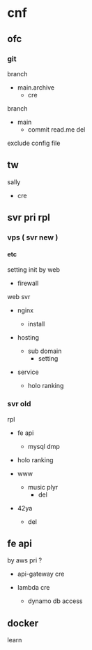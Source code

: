 
# cnf


## ofc

### git

branch
- main.archive
  - cre


branch
- main
  - commit read.me del


exclude config file




## tw

sally
- cre



## svr pri rpl

### vps ( svr new )

#### etc

setting init by web
- firewall


web svr
- nginx
  - install

- hosting
  - sub domain
    - setting

- service
  - holo ranking


### svr old

rpl

- fe api
  - mysql dmp

- holo ranking

- www
  - music plyr
    - del

- 42ya
  - del


## fe api

by aws pri ?
- api-gateway cre

- lambda cre
  - dynamo db access


## docker

learn



